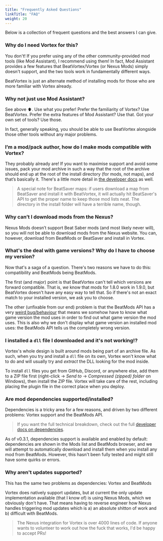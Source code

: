 ```yaml
---
title: "Frequently Asked Questions"
linkTitle: "FAQ"
weight: 20
---
```


Below is a collection of frequent questions and the best answers I can give.

### Why do I need Vortex for this?

You don't! If you prefer using any of the other community-provided mod tools (like Mod Assistant), I recommend using them! In fact, Mod Assistant provides a few features that BeatVortex/Vortex (or Nexus Mods) simply doesn't support, and the two tools work in fundamentally different ways.

BeatVortex is just an alternate method of installing mods for those who are more familiar with Vortex already.

### Why not just use Mod Assistant?

See above ⬆. Use what you prefer! Prefer the familiarity of Vortex? Use BeatVortex. Prefer the extra features of Mod Assistant? Use that. Got your own set of tools? Use those.

In fact, generally speaking, you should be able to use BeatVortex alongside those other tools without any major problems.

### I’m a mod/pack author, how do I make mods compatible with Vortex?

They probably already are! If you want to maximise support and avoid some issues, pack your mod archive in such a way that the root of the archive should end up at the root of the install directory (for mods, not maps), and that’s basically it. There's a little more detail in [the developer docs](/docs/developer/authoring) as well.

> A special note for BeatSaver maps: if users download a map from BeatSaver and install it with BeatVortex, it will actually hit BeatSaver's API to get the proper name to keep those mod lists neat. The directory in the install folder will have a terrible name, though.

### Why can’t I download mods from the Nexus?

Nexus Mods doesn’t support Beat Saber mods (and most likely never will), so you will not be able to download mods from the Nexus website. You can, however, download from BeatMods or BeatSaver and install in Vortex.

### What's the deal with game versions? Why do I have to choose my version?

Now that's a saga of a question. There's two reasons we have to do this: compatibility and BeatMods being BeatMods.

The first (and major) point is that BeatVortex can't tell which versions are forward compatible. That is, *we* know that mods for 1.8.0 work in 1.9.0, but BeatVortex doesn't have any easy way to tell that. So if there's not an exact match to your installed version, we ask you to choose.

The other (unfixable from our end) problem is that the BeatMods API has a very [weird bug/behaviour](https://github.com/bsmg/BeatMods-Website/issues/41) that means we somehow have to know what game version the mod uses in order to find out what game version the mod uses. This is also why we don't display what game version an installed mod uses: the BeatMods API tells us the completely wrong version.

### I installed a `dll` file I downloaded and it's not working!?

Vortex's whole design is built around mods being part of an archive file. As such, when you try and install a `dll` file on its own, Vortex won't know what to do and will usually try and *extract* the DLL looking for the mod inside.

To install `dll` files you get from GitHub, Discord, or anywhere else, add them to a ZIP file first (right-click -> *Send to* -> *Compressed (zipped) folder* on Windows), then install the ZIP file. Vortex will take care of the rest, including placing the plugin file in the correct place when you deploy.

### Are mod dependencies supported/installed?

Dependencies is a tricky area for a few reasons, and driven by two different problems: Vortex support and the BeatMods API.

> If you want the full technical breakdown, check out the full [developer docs on dependencies](/docs/developer/dependencies/).

As of v0.3.1, dependencies support is available and enabled by default: dependencies are shown in the Mods list and BeatMods browser, and we will attempt to automatically download and install them when you install any mod from BeatMods. However, this hasn't been fully tested and might still have some quirks or errors.

### Why aren't updates supported?

This has the same two problems as dependencies: Vortex and BeatMods

Vortex does natively support updates, but at current the only update implementation available (that I know of) is using Nexus Mods, which we obviously don't have. That means having to reverse engineer how Nexus handles triggering mod updates which is a) an absolute shitton of work and b) difficult with BeatMods.

> The Nexus integration for Vortex is over 4000 lines of code. If anyone wants to volunteer to work out how the fuck that works, I'd be happy to accept PRs!